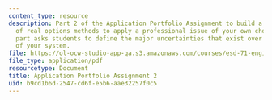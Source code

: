 ```yaml
---
content_type: resource
description: Part 2 of the Application Portfolio Assignment to build a suite of applications
  of real options methods to apply a professional issue of your own choosing. This
  part asks students to define the major uncertainties that exist over the life span
  of your system.
file: https://ol-ocw-studio-app-qa.s3.amazonaws.com/courses/esd-71-engineering-systems-analysis-for-design-fall-2008/b9cd1b6d2547cd6fe5b6aae32257f0c5_ap_assn2.pdf
file_type: application/pdf
resourcetype: Document
title: Application Portfolio Assignment 2
uid: b9cd1b6d-2547-cd6f-e5b6-aae32257f0c5
---
```

